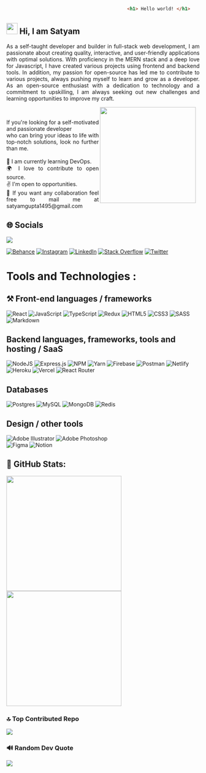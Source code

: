 ``` html
                                     		<h1> Hello world! </h1>
``` 
## <img src="https://github.com/TheDudeThatCode/TheDudeThatCode/blob/master/Assets/Hi.gif" width="29px" padding-right="10"> Hi, I am Satyam
<p align="justify">As a self-taught developer and builder in full-stack web development, I am passionate about creating quality, interactive, and user-friendly applications with optimal solutions. With proficiency in the MERN stack and a deep love for Javascript, I have created various projects using frontend and backend tools. In addition, my passion for open-source has led me to contribute to various projects, always pushing myself to learn and grow as a developer. As an open-source enthusiast with a dedication to technology and a commitment to upskilling, I am always seeking out new challenges and learning opportunities to improve my craft. </p>
<img src="https://user-images.githubusercontent.com/51158766/232219594-d329e080-e921-4613-a8f4-8c28856dd336.gif" align="right" width="250px" style="float: right; margin-right: 10px;">
<br>
<p align="justify" >If you're looking for a self-motivated and passionate developer <br> who can bring your ideas to life with top-notch solutions, look no further than me.<br><br>🌱 I am currently learning DevOps.<br>🌍 I love to contribute to open source.<br>✌️ I'm open to opportunities.<br>🤝 If you want any collaboration feel free to mail me at satyamgupta1495@gmail.com </p>

## 🌐 Socials
[![](https://visitcount.itsvg.in/api?id=satyamgupta1495&icon=2&color=1)](https://visitcount.itsvg.in)

[![Behance](https://img.shields.io/badge/Behance-1769ff?logo=behance&logoColor=white)](https://behance.net/Satyam_Gupta) [![Instagram](https://img.shields.io/badge/Instagram-%23E4405F.svg?logo=Instagram&logoColor=white)](https://instagram.com/_1amsatyamgupta_) [![LinkedIn](https://img.shields.io/badge/LinkedIn-%230077B5.svg?logo=linkedin&logoColor=white)](https://linkedin.com/in/satyamgupta1495) [![Stack Overflow](https://img.shields.io/badge/-Stackoverflow-FE7A16?logo=stack-overflow&logoColor=white)](https://stackoverflow.com/users/satyam-gupta) [![Twitter](https://img.shields.io/badge/Twitter-%231DA1F2.svg?logo=Twitter&logoColor=white)](https://twitter.com/_satyam_gupta_) 

# Tools and Technologies : 

## ⚒️ Front-end languages / frameworks

![React](https://img.shields.io/badge/react-%2320232a.svg?style=for-the-badge&logo=react&logoColor=%2361DAFB) ![JavaScript](https://img.shields.io/badge/javascript-%23323330.svg?style=for-the-badge&logo=javascript&logoColor=%23F7DF1E) 
![TypeScript](https://img.shields.io/badge/typescript-%23007ACC.svg?style=for-the-badge&logo=typescript&logoColor=white)
![Redux](https://img.shields.io/badge/redux-%23593d88.svg?style=for-the-badge&logo=redux&logoColor=white) 
![HTML5](https://img.shields.io/badge/html5-%23E34F26.svg?style=for-the-badge&logo=html5&logoColor=white) 
![CSS3](https://img.shields.io/badge/css3-%231572B6.svg?style=for-the-badge&logo=css3&logoColor=white) 
![SASS](https://img.shields.io/badge/SASS-hotpink.svg?style=for-the-badge&logo=SASS&logoColor=white)
![Markdown](https://img.shields.io/badge/markdown-%23000000.svg?style=for-the-badge&logo=markdown&logoColor=white)  

## Backend languages, frameworks, tools and hosting / SaaS

![NodeJS](https://img.shields.io/badge/node.js-6DA55F?style=for-the-badge&logo=node.js&logoColor=white) 
![Express.js](https://img.shields.io/badge/express.js-%23404d59.svg?style=for-the-badge&logo=express&logoColor=%2361DAFB)
![NPM](https://img.shields.io/badge/NPM-%23000000.svg?style=for-the-badge&logo=npm&logoColor=white) 
![Yarn](https://img.shields.io/badge/yarn-%232C8EBB.svg?style=for-the-badge&logo=yarn&logoColor=white) 
![Firebase](https://img.shields.io/badge/firebase-%23039BE5.svg?style=for-the-badge&logo=firebase) 
![Postman](https://img.shields.io/badge/Postman-FF6C37?style=for-the-badge&logo=postman&logoColor=white) 
![Netlify](https://img.shields.io/badge/netlify-%23000000.svg?style=for-the-badge&logo=netlify&logoColor=#00C7B7) 
![Heroku](https://img.shields.io/badge/heroku-%23430098.svg?style=for-the-badge&logo=heroku&logoColor=white) 
![Vercel](https://img.shields.io/badge/vercel-%23000000.svg?style=for-the-badge&logo=vercel&logoColor=white) 
![React Router](https://img.shields.io/badge/React_Router-CA4245?style=for-the-badge&logo=react-router&logoColor=white) 

## Databases
![Postgres](https://img.shields.io/badge/postgres-%23316192.svg?style=for-the-badge&logo=postgresql&logoColor=white) 
![MySQL](https://img.shields.io/badge/mysql-%2300f.svg?style=for-the-badge&logo=mysql&logoColor=white) 
![MongoDB](https://img.shields.io/badge/MongoDB-%234ea94b.svg?style=for-the-badge&logo=mongodb&logoColor=white) 
![Redis](https://img.shields.io/badge/redis-%23DD0031.svg?style=for-the-badge&logo=redis&logoColor=white) 

## Design / other tools
![Adobe Illustrator](https://img.shields.io/badge/adobeillustrator-%23FF9A00.svg?style=for-the-badge&logo=adobeillustrator&logoColor=white) 
![Adobe Photoshop](https://img.shields.io/badge/adobephotoshop-%2331A8FF.svg?style=for-the-badge&logo=adobephotoshop&logoColor=white) 	
![Figma](https://img.shields.io/badge/figma-%23F24E1E.svg?style=for-the-badge&logo=figma&logoColor=white) 
![Notion](https://img.shields.io/badge/Notion-%23000000.svg?style=for-the-badge&logo=notion&logoColor=white)

## 🚀 GitHub Stats:

<p align="left">    
 <img src="https://github-readme-stats.vercel.app/api?username=satyamgupta1495&theme=gotham&hide_border=false&include_all_commits=false&count_private=false" width="300" />  
 <img src="https://github-readme-streak-stats.herokuapp.com/?user=satyamgupta1495&theme=gotham&hide_border=false" width="300" />
  </p>
 
<!-- ![](https://github-readme-stats.vercel.app/api?username=satyamgupta1495&theme=gotham&hide_border=false&include_all_commits=false&count_private=false) -->
<!-- ![](https://github-readme-streak-stats.herokuapp.com/?user=satyamgupta1495&theme=gotham&hide_border=false) -->
<!-- ![](https://github-readme-stats.vercel.app/api/top-langs/?username=satyamgupta1495&theme=gotham&hide_border=false&include_all_commits=false&count_private=false&layout=compact) -->
    


### 🔝 Top Contributed Repo
![](https://github-contributor-stats.vercel.app/api?username=satyamgupta1495&limit=5&theme=dark&combine_all_yearly_contributions=true)

### 🔊 Random Dev Quote
![](https://quotes-github-readme.vercel.app/api?type=horizontal&theme=dark)
